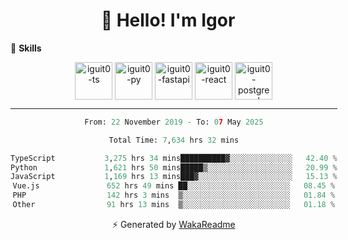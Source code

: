 <h1 align="center">👋 Hello! I'm Igor</h1>

<!--🚀 **Stats**

<div align="center">
  <img height="200px" alt="iguit0-card-stats" src="https://github-readme-stats.vercel.app/api?username=iguit0&show_icons=false&theme=catppuccin_mocha&include_all_commits=true&count_private=true&hide=contribs&rank_icon=github"/>
</div>-->

<!------->

🎯 **Skills**

<div style="display: inline-block;" align="center">
  <img align="center" alt="iguit0-ts" height="60" width="60" src="https://cdn.jsdelivr.net/gh/devicons/devicon/icons/typescript/typescript-original.svg" /> 
  <img align="center" alt="iguit0-py" height="60" width="60" src="https://cdn.jsdelivr.net/gh/devicons/devicon/icons/python/python-original-wordmark.svg" />
  <img align="center" alt="iguit0-fastapi" height="60" width="60" src="https://cdn.jsdelivr.net/gh/devicons/devicon@latest/icons/fastapi/fastapi-original-wordmark.svg" />
  <img align="center" alt="iguit0-react" height="60" width="60" src="https://cdn.jsdelivr.net/gh/devicons/devicon/icons/react/react-original.svg" />
  <img align="center" alt="iguit0-postgresql" height="60" width="60" src="https://cdn.jsdelivr.net/gh/devicons/devicon/icons/postgresql/postgresql-original-wordmark.svg" />

-------

<!--START_SECTION:waka-->

```python
From: 22 November 2019 - To: 07 May 2025

Total Time: 7,634 hrs 32 mins

TypeScript           3,275 hrs 34 mins██████████▓░░░░░░░░░░░░░░   42.40 %
Python               1,621 hrs 50 mins█████▒░░░░░░░░░░░░░░░░░░░   20.99 %
JavaScript           1,169 hrs 13 mins███▓░░░░░░░░░░░░░░░░░░░░░   15.13 %
Vue.js               652 hrs 49 mins ██░░░░░░░░░░░░░░░░░░░░░░░   08.45 %
PHP                  142 hrs 3 mins  ▒░░░░░░░░░░░░░░░░░░░░░░░░   01.84 %
Other                91 hrs 13 mins  ▒░░░░░░░░░░░░░░░░░░░░░░░░   01.18 %
```

<!--END_SECTION:waka-->

⚡ Generated by [WakaReadme](https://github.com/athul/waka-readme)
